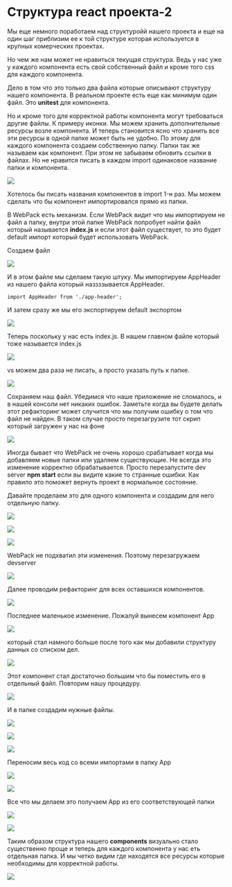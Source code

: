 # Структура react проекта-2

Мы еще немного поработаем над структуройй нашего проекта  и еще на один шаг приблизим ее к той структуре которая используется в крупных комерческих проектах. 

Но чем же нам может не нравиться текущая структура. Ведь у нас уже у каждого компонента есть свой собственный файл и кроме того css для каждого компонента.

Дело в том что это только два файла которые описывают структуру нашего компонента. В реальном проекте есть еще как минимум один файл. Это **unitest** для компонента.

Но и кроме того для корректной работы компонента могут требоваться другие файлы. К примеру иконки. Мы можем хранить дополнительные ресурсы возле компонента. И теперь становится ясно что хранить все эти ресурсы в одной папке может быть не удобно.
По этому для каждого компонента создаем собственную папку. Папки так же называем как компонент. При этом не забываем обновить ссылки в файлах.
Но не нравится писать в каждом import одинаковое название папки и компонента. 

![](../img/the__basics__react/structure__react__project-2/001.jpg)



Хотелось бы писать названия компонентов в import 1-н раз. 
Мы можем сделать что бы компонент импортировался прямо из папки.

В WebPack есть механизм. Если WebPack видит что мы импортируем не файл а папку, внутри этой папке WebPack попробует найти файл который называется **index.js** и если этот файл существует, то это будет default импорт который будет использовать WebPack.

Создаем файл

![](../img/the__basics__react/structure__react__project-2/002.jpg)

И в этом файле мы сделаем такую штуку. Мы импортируем AppHeader из нашего файла который наззззывается AppHeader. 

```
import AppHeader from './app-header';

```

И затем сразу же мы его экспортируем default экспортом

![](../img/the__basics__react/structure__react__project-2/003.jpg)


Теперь поскольку у нас есть index.js. В нашем главном файле который тоже называется index.js

![](../img/the__basics__react/structure__react__project-2/004.jpg)


vs можем два раза не писать, а просто указать путь к папке.

![](../img/the__basics__react/structure__react__project-2/005.jpg)

Сохраняем наш файл. Убедимся что наше приложение не сломалось, и в нашей консоли нет никаких ошибок. Заметьте когда вы будете делать этот рефакторинг может случится что мы получим ошибку о том что файл не найден. В таком случае просто перезагрузите тот скрип который загружен у нас  на фоне

![](../img/the__basics__react/structure__react__project-2/006.jpg)

Иногда бывает что WebPack  не очень хорошо срабатывает когда мы добавляем новые папки или удаляем существующие. Не всегда это изменение корректно обрабатывается. Просто перезапустите dev server  **npm start** если вы видите какие то странные ошибки. Как правило это поможет вернуть проект в нормальное состояние.

Давайте проделаем это для одного компонента и создадим для него отдельную папку.

![](../img/the__basics__react/structure__react__project-2/007.jpg)

![](../img/the__basics__react/structure__react__project-2/008.jpg)

![](../img/the__basics__react/structure__react__project-2/009.jpg)

WebPack не подхватил эти изменения. Поэтому перезагружаем devserver

![](../img/the__basics__react/structure__react__project-2/010.jpg)

Далее проводим рефакторинг для всех оставшихся компонентов.

![](../img/the__basics__react/structure__react__project-2/011.jpg)

Последнее маленькое изменение. Пожалуй вынесем компонент App

![](../img/the__basics__react/structure__react__project-2/012.jpg)

который стал намного больше после того как мы добавили структуру данных со списком дел.

![](../img/the__basics__react/structure__react__project-2/013.jpg)

Этот компонент стал достаточно большим что бы поместить его в отдельный файл. Повторим нашу процедуру.

![](../img/the__basics__react/structure__react__project-2/014.jpg)

И в папке создадим нужные файлы.

![](../img/the__basics__react/structure__react__project-2/015.jpg)

![](../img/the__basics__react/structure__react__project-2/016.jpg)

![](../img/the__basics__react/structure__react__project-2/017.jpg)

Переносим весь код со всеми импортами в папку App

![](../img/the__basics__react/structure__react__project-2/018.jpg)

![](../img/the__basics__react/structure__react__project-2/019.jpg)

Все что мы делаем это получаем App из его соответствующей папки

![](../img/the__basics__react/structure__react__project-2/020.jpg)

![](../img/the__basics__react/structure__react__project-2/021.jpg)

Таким образом структура нашего **components** визуально стало существенно проще и теперь для каждого  компонента у нас еть отдельная папка. И мы четко видим где находятся все ресурсы которые необходимы для корректной работы.

![](../img/the__basics__react/structure__react__project-2/022.jpg)

